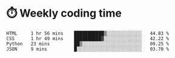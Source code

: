 
# :stopwatch: Weekly coding time
<!--START_SECTION:waka-->

```text
HTML     1 hr 56 mins    ███████████▒░░░░░░░░░░░░░   44.83 %
CSS      1 hr 49 mins    ██████████▓░░░░░░░░░░░░░░   42.22 %
Python   23 mins         ██▒░░░░░░░░░░░░░░░░░░░░░░   09.25 %
JSON     9 mins          █░░░░░░░░░░░░░░░░░░░░░░░░   03.70 %
```

<!--END_SECTION:waka-->


<!-- <p> <img src="https://github-readme-stats.vercel.app/api?username=cozgerest&show_icons=true&hide_border=false" />  </p> -->

